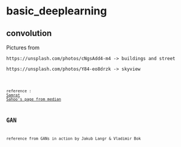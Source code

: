# basic_deeplearning

## convolution
<p>Pictures from</p>
<p><code><a>https://unsplash.com/photos/cNgsAdd4-m4</a> -> buildings and street</code></p>
<p><code><a>https://unsplash.com/photos/Y84-eo8drzk</a> -> skyview<code></p>


reference : <a href = 'https://medium.com/analytics-vidhya/2d-convolution-using-python-numpy-43442ff5f381'>Samrat Sahoo's page from median</a>

## GAN
reference from GANs in action by Jakub Langr & Vladimir Bok

